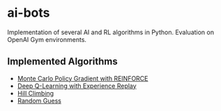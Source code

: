 # ai-bots

Implementation of several AI and RL algorithms in Python. Evaluation on OpenAI Gym environments. 

## Implemented Algorithms

- [Monte Carlo Policy Gradient with REINFORCE](https://github.com/amoudgl/ai-bots/blob/master/cartpole/cartpole-pg.py)
- [Deep Q-Learning with Experience Replay](https://github.com/amoudgl/ai-bots/blob/master/cartpole/cartpole_dqn_exp_replay.py)
- [Hill Climbing](https://github.com/amoudgl/ai-bots/blob/master/cartpole/cartpole-hill-climbing.py)
- [Random Guess](https://github.com/amoudgl/ai-bots/blob/master/cartpole/cartpole-random-guess.py)
